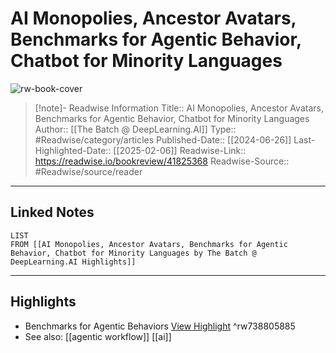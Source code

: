 # AI Monopolies, Ancestor Avatars, Benchmarks for Agentic Behavior, Chatbot for Minority Languages

![rw-book-cover](https://readwise-assets.s3.amazonaws.com/static/images/article4.6bc1851654a0.png)
<br>
>[!note]- Readwise Information
>Title:: AI Monopolies, Ancestor Avatars, Benchmarks for Agentic Behavior, Chatbot for Minority Languages
>Author:: [[The Batch @ DeepLearning.AI]]
>Type:: #Readwise/category/articles
>Published-Date:: [[2024-06-26]]
>Last-Highlighted-Date:: [[2025-02-06]]
>Readwise-Link:: https://readwise.io/bookreview/41825368
>Readwise-Source:: #Readwise/source/reader
--- 

## Linked Notes
```dataview
LIST
FROM [[AI Monopolies, Ancestor Avatars, Benchmarks for Agentic Behavior, Chatbot for Minority Languages by The Batch @ DeepLearning.AI Highlights]]
```

---

## Highlights
- Benchmarks for Agentic Behaviors [View Highlight](https://readwise.io/open/738805885) ^rw738805885 
- See also: [[agentic workflow]] [[ai]] 

